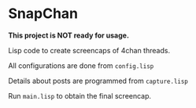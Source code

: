 # SnapChan
**This project is NOT ready for usage.**

Lisp code to create screencaps of 4chan threads.

All configurations are done from ```config.lisp```

Details about posts are programmed from ```capture.lisp```

Run ```main.lisp``` to obtain the final screencap.

